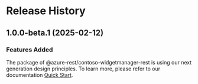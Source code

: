 # Release History
    
## 1.0.0-beta.1 (2025-02-12)

### Features Added

The package of @azure-rest/contoso-widgetmanager-rest is using our next generation design principles. To learn more, please refer to our documentation [Quick Start](https://aka.ms/azsdk/js/mgmt/quickstart).
